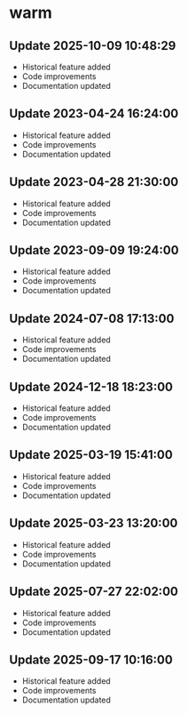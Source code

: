 # warm

## Update 2025-10-09 10:48:29
- Historical feature added
- Code improvements
- Documentation updated

## Update 2023-04-24 16:24:00
- Historical feature added
- Code improvements
- Documentation updated

## Update 2023-04-28 21:30:00
- Historical feature added
- Code improvements
- Documentation updated

## Update 2023-09-09 19:24:00
- Historical feature added
- Code improvements
- Documentation updated

## Update 2024-07-08 17:13:00
- Historical feature added
- Code improvements
- Documentation updated

## Update 2024-12-18 18:23:00
- Historical feature added
- Code improvements
- Documentation updated

## Update 2025-03-19 15:41:00
- Historical feature added
- Code improvements
- Documentation updated

## Update 2025-03-23 13:20:00
- Historical feature added
- Code improvements
- Documentation updated

## Update 2025-07-27 22:02:00
- Historical feature added
- Code improvements
- Documentation updated

## Update 2025-09-17 10:16:00
- Historical feature added
- Code improvements
- Documentation updated